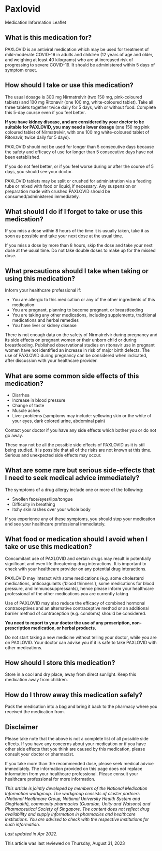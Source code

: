 # Paxlovid

Medication Information Leaflet

What is this medication for?
----------------------------

PAXLOVID is an antiviral medication which may be used for treatment of mild-moderate COVID-19 in adults and children (12 years of age and older, and weighing at least 40 kilograms) who are at increased risk of progressing to severe COVID-19. It should be administered within 5 days of symptom onset.

How should I take or use this medication?
-----------------------------------------

The usual dosage is 300 mg Nirmatrelvir (two 150 mg, pink-coloured tablets) and 100 mg Ritonavir (one 100 mg, white-coloured tablet). Take all three tablets together twice daily for 5 days, with or without food. Complete this 5-day course even if you feel better.

**If you have kidney disease, and are considered by your doctor to be suitable for PAXLOVID, you may need a lower dosage** (one 150 mg pink coloured tablet of Nirmatrelvir, with one 100 mg white-coloured tablet of Ritonavir, twice daily for 5 days).

PAXLOVID should not be used for longer than 5 consecutive days because the safety and efficacy of use for longer than 5 consecutive days have not been established.

If you do not feel better, or if you feel worse during or after the course of 5 days, you should see your doctor.

PAXLOVID tablets may be split or crushed for administration via a feeding tube or mixed with food or liquid, if necessary. Any suspension or preparation made with crushed PAXLOVID should be consumed/administered immediately.

What should I do if I forget to take or use this medication?
------------------------------------------------------------

If you miss a dose within 8 hours of the time it is usually taken, take it as soon as possible and take your next dose at the usual time.

If you miss a dose by more than 8 hours, skip the dose and take your next dose at the usual time. Do not take double doses to make up for the missed dose.

What precautions should I take when taking or using this medication?
--------------------------------------------------------------------

Inform your healthcare professional if:

* You are allergic to this medication or any of the other ingredients of this medication
* You are pregnant, planning to become pregnant, or breastfeeding
* You are taking any other medications, including supplements, traditional medications and herbal remedies
* You have liver or kidney disease

There is not enough data on the safety of Nirmatrelvir during pregnancy and its side effects on pregnant women or their unborn child or during breastfeeding. Published observational studies on ritonavir use in pregnant women have not identified an increase in risk of major birth defects. The use of PAXLOVID during pregnancy can be considered when indicated, after discussion with your healthcare provider.

What are some common side effects of this medication?
-----------------------------------------------------

* Diarrhea
* Increase in blood pressure
* Change of taste
* Muscle aches
* Liver problems (symptoms may include: yellowing skin or the white of your eyes, dark colored urine, abdominal pain)

Contact your doctor if you have any side effects which bother you or do not go away.

These may not be all the possible side effects of PAXLOVID as it is still being studied. It is possible that all of the risks are not known at this time. Serious and unexpected side effects may occur.

What are some rare but serious side-effects that I need to seek medical advice immediately?
-------------------------------------------------------------------------------------------

The symptoms of a drug allergy include one or more of the following:

* Swollen face/eyes/lips/tongue
* Difficulty in breathing
* Itchy skin rashes over your whole body

If you experience any of these symptoms, you should stop your medication and see your healthcare professional immediately.

What food or medication should I avoid when I take or use this medication?
--------------------------------------------------------------------------

Concomitant use of PAXLOVID and certain drugs may result in potentially significant and even life threatening drug interactions. It is important to check with your healthcare provider on any potential drug interactions. 

PAXLOVID may interact with some medications (e.g. some cholesterol medications, anticoagulants (‘blood thinners’), some medications for blood pressure, and immunosuppressants), hence please inform your healthcare professional of the other medications you are currently taking.

Use of PAXLOVID may also reduce the efficacy of combined hormonal contraceptives and an alternative contraceptive method or an additional barrier method of contraception (e.g. condoms) should be considered.

**You need to report to your doctor the use of any prescription, non-prescription medication, or herbal products.**

Do not start taking a new medicine without telling your doctor, while you are on PAXLOVID. Your doctor can advise you if it is safe to take PAXLOVID with other medications.

How should I store this medication?
-----------------------------------

Store in a cool and dry place, away from direct sunlight. Keep this medication away from children.

How do I throw away this medication safely?
-------------------------------------------

Pack the medication into a bag and bring it back to the pharmacy where you received the medication from.

Disclaimer
----------

Please take note that the above is not a complete list of all possible side effects. If you have any concerns about your medication or if you have other side effects that you think are caused by this medication, please consult your doctor or pharmacist.

If you take more than the recommended dose, please seek medical advice immediately. The information provided on this page does not replace information from your healthcare professional. Please consult your healthcare professional for more information.

*This article is jointly developed by members of the National Medication Information workgroup. The workgroup consists of cluster partners (National Healthcare Group, National University Health System and SingHealth), community pharmacies (Guardian, Unity and Watsons) and Pharmaceutical Society of Singapore. The content does not reflect drug availability and supply information in pharmacies and healthcare institutions. You are advised to check with the respective institutions for such information.*

*Last updated in Apr 2022.*

This article was last reviewed on
Thursday, August 31, 2023